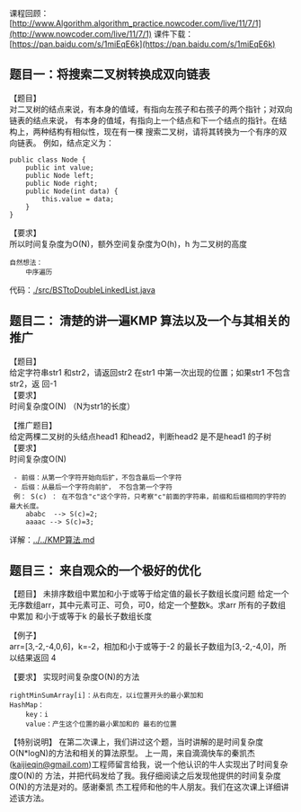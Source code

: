 课程回顾：[http://www.Algorithm.algorithm_practice.nowcoder.com/live/11/7/1](http://www.nowcoder.com/live/11/7/1)
课件下载：[https://pan.baidu.com/s/1miEqE6k](https://pan.baidu.com/s/1miEqE6k)

## 题目一：将搜索二叉树转换成双向链表
【题目】  
对二叉树的结点来说，有本身的值域，有指向左孩子和右孩子的两个指针；对双向链表的结点来说，
有本身的值域，有指向上一个结点和下一个结点的指针。在结构上，两种结构有相似性，现在有一棵
搜索二叉树，请将其转换为一个有序的双向链表。
例如，结点定义为：

    public class Node {
        public int value;
        public Node left;
        public Node right;
        public Node(int data) {
            this.value = data;
        }
    }
【要求】  
所以时间复杂度为O(N)，额外空间复杂度为O(h)，h 为二叉树的高度

    自然想法：
        中序遍历
     
           
    

代码：[./src/BSTtoDoubleLinkedList.java](./src/BSTtoDoubleLinkedList.java)


## 题目二： 清楚的讲一遍KMP 算法以及一个与其相关的推广
【题目】  
给定字符串str1 和str2，请返回str2 在str1 中第一次出现的位置；如果str1 不包含str2，返
回-1  
【要求】  
时间复杂度O(N)   （N为str1的长度）

【推广题目】  
给定两棵二叉树的头结点head1 和head2，判断head2 是不是head1 的子树  
【要求】  
时间复杂度O(N)

     - 前缀：从第一个字符开始向后扩，不包含最后一个字符
     - 后缀：从最后一个字符向前扩， 不包含第一个字符
     例： S(c) ： 在不包含"c"这个字符，只考察"c"前面的字符串，前缀和后缀相同的字符的最大长度。
        ababc  --> S(c)=2;
        aaaac --> S(c)=3;

详解：[../../KMP算法.md](../../a_1st_Season/aa_Manacher_bfprt_KMP/KMP算法.md)
    

## 题目三： 来自观众的一个极好的优化
【题目】
未排序数组中累加和小于或等于给定值的最长子数组长度问题
给定一个无序数组arr，其中元素可正、可负，可0，给定一个整数k。求arr 所有的子数组中累加
和小于或等于k 的最长子数组长度

【例子】  
arr=[3,-2,-4,0,6]，k=-2，相加和小于或等于-2 的最长子数组为[3,-2,-4,0]，所以结果返回
4

【要求】
实现时间复杂度O(N)的方法

    rightMinSumArray[i]：从右向左，以i位置开头的最小累加和
    HashMap： 
        key：i
        value：产生这个位置的最小累加和的 最右的位置
    
    



【特别说明】
在第二次课上，我们讲过这个题，当时讲解的是时间复杂度O(N*logN)的方法和相关的算法原型。
上一周，来自滴滴快车的秦凯杰(kaijieqin@gmail.com)工程师留言给我，说一个他认识的牛人实现出了时间复杂度O(N)的
方法，并把代码发给了我。我仔细阅读之后发现他提供的时间复杂度O(N)的方法是对的。感谢秦凯
杰工程师和他的牛人朋友。我们在这次课上详细讲述该方法。